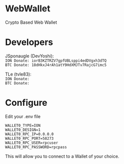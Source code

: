 # WebWallet
Crypto Based Web Wallet

# Developers  
JSponaugle (DevYoshi):   
`ION Donate: iorB3KZTRZV7gpfUBLsppi4edDVgxh3dTQ`   
`BTC Donate: 18dHkxJ4rAh1atY9HdXMJTv7RajcG7imc5`
  
TLe (tvle83):  
`ION Donate: `  
`BTC Donate: `  
# Configure
 Edit your .env file
 ```
 WALLET0_TYPE=ION
 WALLET0_DESIGN=1
 WALLET0_RPC_IP=0.0.0.0
 WALLET0_RPC_PORT=58273
 WALLET0_RPC_USER=rpcuser
 WALLET0_RPC_PASSWORD=rpcpass
 ```
 This will allow you to connect to a Wallet of your choice.